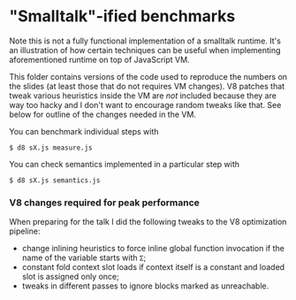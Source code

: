 # "Smalltalk"-ified benchmarks

Note this is not a fully functional implementation of a smalltalk runtime. It's an illustration of how certain techniques can be useful when implementing aforementioned runtime on top of JavaScript VM.

This folder contains versions of the code used to reproduce the numbers on the slides (at least those that do not requires VM changes). V8 patches that tweak various heuristics inside the VM are *not* included because they are way too hacky and I don't want to encourage random tweaks like that. See below for outline of the changes needed in the VM.

You can benchmark individual steps with 

    $ d8 sX.js measure.js

You can check semantics implemented in a particular step with

    $ d8 sX.js semantics.js
    
### V8 changes required for peak performance

When preparing for the talk I did the following tweaks to the V8 optimization pipeline:

* change inlining heuristics to force inline global function invocation if the name of the variable starts with `Σ`;
* constant fold context slot loads if context itself is a constant and loaded slot is assigned only once;
* tweaks in different passes to ignore blocks marked as unreachable. 

